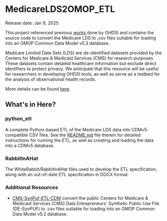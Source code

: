 # MedicareLDS2OMOP_ETL
Release date: Jan 9, 2025

This project referenced previous [works](https://github.com/OHDSI/ETL-CMS/tree/master) done by OHDSI and contains the source code to convert the Medicare LDS to .csv files suitable for loading into an OMOP Common Data Model v5.3 database.

Medicare Limited Data Sets (LDS) are de-identified datasets provided by the Centers for Medicare & Medicaid Services (CMS) for research purposes. These datasets contain detailed healthcare information but exclude direct identifiers to protect privacy. We
anticipate that this resource will be useful for researchers in
developing OHDSI tools, as well as serve as a testbed for the analysis
of observational health records.

More details can be found [here]([https://github.com/OHDSI/ETL-CMS/blob/master/python_etl/README.md](https://github.com/Danielyaoan/MedicareLDS2OMOP_ETL/blob/main/python_etl/README.md)).


## What's in Here?


### python_etl
A complete Python-based ETL of the Medicare LDS data into CDMv5-compatible CSV
files. See the [README.md](https://github.com/Danielyaoan/MedicareLDS2OMOP_ETL/blob/main/python_etl/README.md) file therein for detailed instructions for
running the ETL, as well as creating and loading the data into a CDMv5 database.


### RabbitInAHat
The WhiteRabbit/RabbitInAHat files used to develop the ETL specification, along with an out-of-date ETL specification in DOCX format.



### Additional Resources
- [CMS-SynPuf-ETL-CDM](https://github.com/OHDSI/ETL-CMS/tree/master) convert the public Centers for Medicare & Medicaid Services (CMS) Data Entrepreneurs' Synthetic Public Use File (DE-SynPUF) to .csv files suitable for loading into an OMOP Common Data Model v5.2 database.

